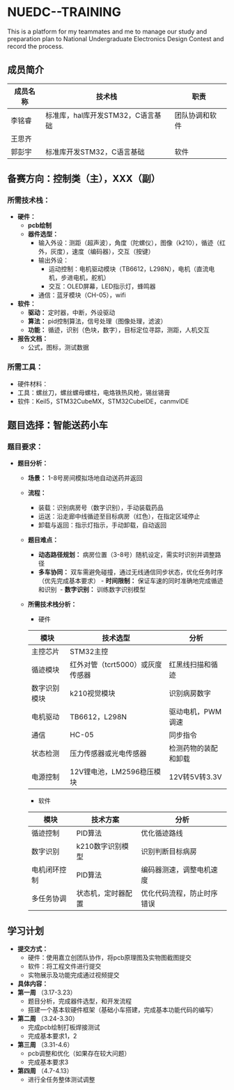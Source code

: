 # NUEDC--TRAINING
This is a platform for my teammates and me to manage our study and preparation plan to National Undergraduate Electronics Design Contest and record the process.

## 成员简介
| 成员名称 | 技术栈 | 职责 |
| -------- | ---------| -------- |
| 李铭睿 | 标准库，hal库开发STM32，C语言基础 | 团队协调和软件 |
| 王思齐 | 
| 郭彭宇 | 标准库开发STM32，C语言基础 | 软件 |
## 备赛方向：控制类（主），XXX（副）
### 所需技术栈：
- **硬件：**
  - **pcb绘制**
  - **器件选型：**
    - 输入外设：测距（超声波），角度（陀螺仪），图像（k210），循迹（红外，灰度），速度（编码器），交互（按键）
    - 输出外设：
      - 运动控制：电机驱动模块（TB6612，L298N），电机（直流电机，步进电机，舵机）
      - 交互：OLED屏幕，LED指示灯，蜂鸣器
    - 通信：蓝牙模块（CH-05），wifi
- **软件：**
  - **驱动：** 定时器，中断，外设驱动
  - **算法：** pid控制算法，信号处理（图像处理，滤波）
  - **功能：** 循迹，识别（色块，数字），目标定位寻踪，测距，人机交互
- **报告文档：**
  - 公式，图标，测试数据
### 所需工具：
- 硬件材料：
- 工具：螺丝刀，螺丝螺母螺柱，电烙铁热风枪，锡丝锡膏
- 软件：Keil5，STM32CubeMX，STM32CubeIDE，canmvIDE
## 题目选择：智能送药小车
### 题目要求：
- **题目分析：**
  - **场景：** 1-8号房间模拟场地自动送药并返回
  - **流程：**
    - 装载：识别病房号（数字识别），手动装载药品
    - 运送：沿走廊中线循迹至目标病房（红色），在指定区域停止
    - 卸载与返回：指示灯指示，手动卸载，自动返回
  - **题目难点：**
    - ​**动态路径规划：** 病房位置（3-8号）随机设定，需实时识别并调整路径
    - ​**多车协同：** 双车需避免碰撞，通过无线通信同步状态，优化任务时序（优先完成基本要求）
​    - **时间限制：** 保证车速的同时准确地完成循迹和识别
​    - **数字识别：** 训练数字识别模型
  - **所需技术栈分析：**
    - 硬件
   

    | 模块 | 技术选型 | 分析 |
    |--------|--------|--------|
    | 主控芯片 | STM32主控 |
    | 循迹模块 | 红外对管（tcrt5000）或灰度传感器 | 红黑线扫描和循迹 |
    | 数字识别模块 | k210视觉模块 | 识别病房数字 |
    | 电机驱动 | TB6612，L298N | 驱动电机，PWM调速 |
    | 通信 | HC-05 | 同步指令 |
    | 状态检测 | 压力传感器或光电传感器 | 检测药物的装配和卸载 |
    | 电源控制 | 12V锂电池，LM2596稳压模块 | 12V转5V转3.3V |

    - 软件
   

    | 模块 | 技术方案 | 分析 |
    |-------|--------|--------|
    | 循迹控制 | PID算法 | 优化循迹路线 |
    | 数字识别 | k210数字识别模型 | 识别判断目标病房 |
    | 电机闭环控制 | PID算法 | 编码器测速，调整电机速度 |
    | 多任务协调 | 状态机，定时器配置 | 优化代码流程，防止时序错误 |

## 学习计划
- **提交方式：**
  - 硬件：使用嘉立创团队协作，将pcb原理图及实物图截图提交
  - 软件：将工程文件进行提交
  - 实物展示及功能完成通过视频提交
- **具体内容：**
- **第一周** （3.17-3.23）
  - 题目分析，完成器件选型，和开发流程
  - 搭建一个基本软硬件框架（基础小车搭建，完成基本功能代码的编写）
- **第二周** （3.24-3.30）
  - 完成pcb绘制打板焊接测试
  - 完成基本要求1，2
- **第三周** （3.31-4.6）
  - pcb调整和优化（如果存在较大问题）
  - 完成基本要求3
- **第四周** （4.7-4.13）
  - 进行全任务整体测试调整





